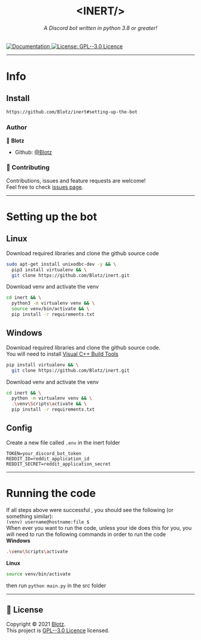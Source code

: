 <h1 align="center">
  &lt;INERT/&gt;
</h1>
<h6 align="center">
  A Discord bot written in python 3.8 or greater!
</h6>

<p>
  <a href="https://github.com/Blotz/inert/wiki" target="_blank">
    <img alt="Documentation" src="https://img.shields.io/badge/documentation-yes-brightgreen.svg" />
  </a>
  <a href="https://github.com/Blotz/inert/blob/main/LICENSE" target="_blank">
    <img alt="License: GPL--3.0 Licence" src="https://img.shields.io/badge/License-GPL--3.0 Licence-yellow.svg" />
  </a>
</p>

---
# Info
## Install
```sh
https://github.com/Blotz/inert#setting-up-the-bot
```

### Author
👤 **Blotz**
* Github: [@Blotz](https://github.com/Blotz)

### 🤝 Contributing
Contributions, issues and feature requests are welcome!<br />Feel free to check [issues page](https://github.com/Blotz/inert/issues).

---
# Setting up the bot
## Linux
Download required libraries and clone the github source code
```bash
sudo apt-get install unixodbc-dev -y && \
  pip3 install virtualenv && \
  git clone https://github.com/Blotz/inert.git
```
Download venv and activate the venv
```bash
cd inert && \
  python3 -m virtualenv venv && \
  source venv/bin/activate && \
  pip install -r requirements.txt
```


## Windows

Download required libraries and clone the github source code. <br>
You will need to install [Visual C++ Build Tools](https://visualstudio.microsoft.com/downloads/#build-tools-for-visual-studio-2019)

```bash
pip install virtualenv && \
  git clone https://github.com/Blotz/inert.git
```
Download venv and activate the venv
```bash
cd inert && \
  python -m virtualenv venv && \
  .\venv\Scripts\activate && \
  pip install -r requirements.txt
```
## Config
Create a new file called `.env` in the inert folder
```dotenv
TOKEN=your_discord_bot_token
REDDIT_ID=reddit_application_id
REDDIT_SECRET=reddit_application_secret
```
---
# Running the code
If all steps above were successful , you should see the following (or something similar): <br>
`(venv) username@hostname:file $` <br>
When ever you want to run the code, unless your ide does this for you,
you will need to run the following commands in order to run the code <br>
**Windows**
```bash
.\venv\Scripts\activate
```
**Linux**
```bash
source venv/bin/activate
```
then run `python main.py` in the src folder

---
## 📝 License

Copyright © 2021 [Blotz](https://github.com/Blotz).<br />
This project is [GPL--3.0 Licence](https://github.com/Blotz/inert/blob/main/LICENSE) licensed.
